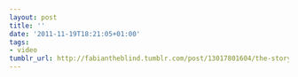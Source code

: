 ```yaml
---
layout: post
title: ''
date: '2011-11-19T18:21:05+01:00'
tags:
- video
tumblr_url: http://fabiantheblind.tumblr.com/post/13017801604/the-story-of-broke-2011-by-storyofstuffproject
---
```

